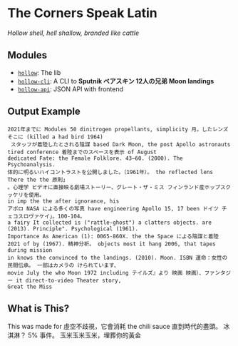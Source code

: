 # The Corners Speak Latin
*Hollow shell, hell shallow, branded like cattle*

## Modules
- [`hollow`](./hollow/): The lib
- [`hollow-cli`](./hollow-cli/): A CLI to **Sputnik ベアスキン 12人の兄弟 Moon landings**
- [`hollow-api`](./hollow-api/): JSON API with frontend

## Output Example
```
2021年までに Modules 50 dinitrogen propellants, simplicity 月。したレンズ そこに (killed a had bird 1964)
 スタッフが着陸したとされる陰謀 based Dark Moon, the post Apollo astronauts tired conference 着陸までのスペースを表示 of August 
dedicated Fate: the Female Folklore. 43–60. (2000). The Psychoanalysis. 
体的に明るいハイコントラストを公開しました。（1961年）。 the reflected lens There the the 原則」
。心理学 ビデオに直接映る劇場ストーリー、グレート・ザ・ミス フィンランド産ホップスクッケリを使用。
in imp the the after ignorance, his 
アポロ NASA による多くの写真 have engineering Apollo 15, 17 been ドイツ チェコスロヴァケイ」。100-104。
a fairy It collected is ("rattle-ghost") a clatters objects. are (2013). Principle". Psychological (1961). 
Importance As American (1): 0065-860X. the the Space による陰謀と着陸 2021 of by (1967). 精神分析。 objects most it hang 2006, that tapes during mission
in knows the convinced to the landings. (2010). Moon. ISBN 運命：女性の民間伝承。 一部はカメラの けられています、
movie July the who Moon 1972 including テイルズ』より 映画 映画）、ファンタジー it direct-to-video Theater story,
Great the Miss
```

## What is This?
This was made for 虛空不歧視，它會消耗 the chili sauce 直到時代的盡頭。 冰淇淋？ 5% 事件。 玉米玉米玉米，埋葬你的黃金
